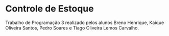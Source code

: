 # Controle de Estoque

Trabalho de Programação 3 realizado pelos alunos Breno Henrique, Kaique Oliveira Santos, Pedro Soares e Tiago Oliveira Lemos Carvalho.
